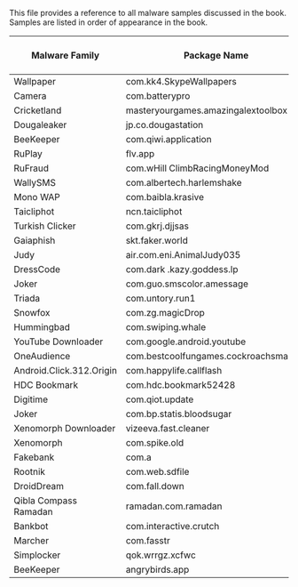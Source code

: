 This file provides a reference to all malware samples discussed in the book.
Samples are listed in order of appearance in the book.

Malware Family              | Package Name                          | Version       | SHA-256 Hash
----------------------------|---------------------------------------|---------------|-------------
Wallpaper                   | com.kk4.SkypeWallpapers               | v3            | 8cab
Camera                      | com.batterypro                        | v4            | 29ee
Cricketland                 | masteryourgames.amazingalextoolbox    | v12           | c4f0
Dougaleaker                 | jp.co.dougastation                    | v12           | 83fd
BeeKeeper                   | com.qiwi.application                  | v4            | 37f3
RuPlay                      | flv.app                               | v118          | 6ed2
RuFraud                     | com.wHill ClimbRacingMoneyMod         | v1366388635   | 9de8
WallySMS                    | com.albertech.harlemshake             | v12           | 31f8
Mono WAP                    | com.baibla.krasive                    | v1            | 9604
Taicliphot                  | ncn.taicliphot                        | v1            | 38a3
Turkish Clicker             | com.gkrj.djjsas                       | v2            | c901
Gaiaphish                   | skt.faker.world                       | v3            | 936c
Judy                        | air.com.eni.AnimalJudy035             | v1250000      | a72a
DressCode                   | com.dark .kazy.goddess.lp             | v1            | d858
Joker                       | com.guo.smscolor.amessage             | v5            | 5445
Triada                      | com.untory.run1                       | v1            | 251c
Snowfox                     | com.zg.magicDrop                      | v1            | 9097
Hummingbad                  | com.swiping.whale                     | v262          | 783a
YouTube Downloader          | com.google.android.youtube            | v1599000099   | 428a
OneAudience                 | com.bestcoolfungames.cockroachsmasher | v10617        | 52f2
Android.Click.312.Origin    | com.happylife.callflash               | v26           | dca4
HDC Bookmark                | com.hdc.bookmark52428                 | v1            | 1dda
Digitime                    | com.qiot.update                       | v1032         | 4529
Joker                       | com.bp.statis.bloodsugar              | v20           | adcf
Xenomorph Downloader        | vizeeva.fast.cleaner                  | v4            | 8f50
Xenomorph                   | com.spike.old                         | v1            | 2877
Fakebank                    | com.a                                 | v152          | 0add
Rootnik                     | com.web.sdfile                        | v2            | f214
DroidDream                  | com.fall.down                         | v1            | 7d1d
Qibla Compass Ramadan       | ramadan.com.ramadan                   | v4            | 9cef
Bankbot                     | com.interactive.crutch                | v1            | 9b14
Marcher                     | com.fasstr                            | v1            | c219
Simplocker                  | qok.wrrgz.xcfwc                       | v1            | a10b
BeeKeeper                   | angrybirds.app                        | v16           | 51fe
